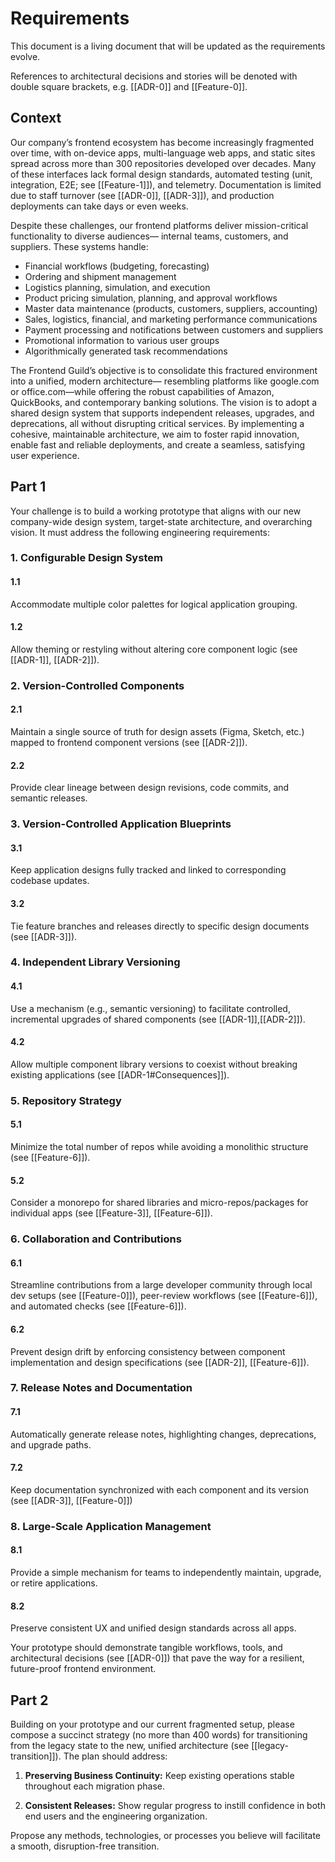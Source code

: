 # Requirements

This document is a living document that will be updated as the requirements evolve.

References to architectural decisions and stories will be denoted with double square brackets, e.g. [[ADR-0]] and [[Feature-0]].

## Context

Our company’s frontend ecosystem has become increasingly fragmented over time, with on-device apps, multi-language web apps, and static sites spread across more than 300 repositories developed over decades. Many of these interfaces lack formal design standards, automated testing (unit, integration, E2E; see [[Feature-1]]), and telemetry.
Documentation is limited due to staff turnover (see [[ADR-0]], [[ADR-3]]), and production deployments can take days or even weeks.

Despite these challenges, our frontend platforms deliver mission-critical functionality to diverse audiences—
internal teams, customers, and suppliers. These systems handle:

- Financial workflows (budgeting, forecasting)
- Ordering and shipment management
- Logistics planning, simulation, and execution
- Product pricing simulation, planning, and approval workflows
- Master data maintenance (products, customers, suppliers, accounting)
- Sales, logistics, financial, and marketing performance communications
- Payment processing and notifications between customers and suppliers
- Promotional information to various user groups
- Algorithmically generated task recommendations

The Frontend Guild’s objective is to consolidate this fractured environment into a unified, modern architecture—
resembling platforms like google.com or office.com—while offering the robust capabilities of Amazon, QuickBooks,
and contemporary banking solutions. The vision is to adopt a shared design system that supports independent
releases, upgrades, and deprecations, all without disrupting critical services. By implementing a cohesive,
maintainable architecture, we aim to foster rapid innovation, enable fast and reliable deployments, and create a
seamless, satisfying user experience.

## Part 1
Your challenge is to build a working prototype that aligns with our new company-wide design system, target-state
architecture, and overarching vision. It must address the following engineering requirements:

### 1. **Configurable Design System**

#### 1.1
Accommodate multiple color palettes for logical application grouping.

#### 1.2
Allow theming or restyling without altering core component logic (see [[ADR-1]], [[ADR-2]]).

### 2. **Version-Controlled Components**

#### 2.1
Maintain a single source of truth for design assets (Figma, Sketch, etc.) mapped to frontend component versions (see [[ADR-2]]).

#### 2.2
Provide clear lineage between design revisions, code commits, and semantic releases.

### 3. **Version-Controlled Application Blueprints**

#### 3.1
Keep application designs fully tracked and linked to corresponding codebase updates.

#### 3.2
Tie feature branches and releases directly to specific design documents (see [[ADR-3]]).

### 4. **Independent Library Versioning**

#### 4.1
Use a mechanism (e.g., semantic versioning) to facilitate controlled, incremental upgrades of shared components (see [[ADR-1]],[[ADR-2]]).

#### 4.2
Allow multiple component library versions to coexist without breaking existing applications (see [[ADR-1#Consequences]]).

### 5. **Repository Strategy**

#### 5.1
Minimize the total number of repos while avoiding a monolithic structure (see [[Feature-6]]).

#### 5.2
Consider a monorepo for shared libraries and micro-repos/packages for individual apps (see [[Feature-3]], [[Feature-6]]).

### 6. **Collaboration and Contributions**
#### 6.1
Streamline contributions from a large developer community through local dev setups (see [[Feature-0]]), peer-review workflows (see [[Feature-6]]), and automated checks (see [[Feature-6]]).

#### 6.2
Prevent design drift by enforcing consistency between component implementation and design specifications (see [[ADR-2]], [[Feature-6]]).

### 7. **Release Notes and Documentation**
#### 7.1
Automatically generate release notes, highlighting changes, deprecations, and upgrade paths.

#### 7.2
Keep documentation synchronized with each component and its version (see [[ADR-3]], [[Feature-0]])

### 8. **Large-Scale Application Management**
#### 8.1
Provide a simple mechanism for teams to independently maintain, upgrade, or retire applications.

#### 8.2
Preserve consistent UX and unified design standards across all apps.

Your prototype should demonstrate tangible workflows, tools, and architectural decisions (see [[ADR-0]]) that pave the way for a resilient, future-proof frontend environment.

## Part 2
Building on your prototype and our current fragmented setup, please compose a succinct strategy (no more than
400 words) for transitioning from the legacy state to the new, unified architecture (see [[legacy-transition]]). The plan should address:

1. **Preserving Business Continuity:** Keep existing operations stable throughout each migration phase.

2. **Consistent Releases:** Show regular progress to instill confidence in both end users and the engineering organization.

Propose any methods, technologies, or processes you believe will facilitate a smooth, disruption-free transition.